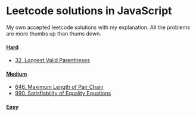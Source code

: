 # Leetcode solutions in JavaScript

My own accepted leetcode solutions with my explanation. All the problems are more thumbs up than thums down.

#### [Hard](src/hard)

- [32. Longest Valid Parentheses](src/hard/32_longest_valid_parentheses.js)

#### [Medium](src/medium)

- [646. Maximum Length of Pair Chain](src/medium/646_maximum_length_of_pair_chain.js)
- [990. Satisfiability of Equality Equations](src/medium/990_satisfiability_of_equality_equations.js)

#### [Easy](src/easy)

